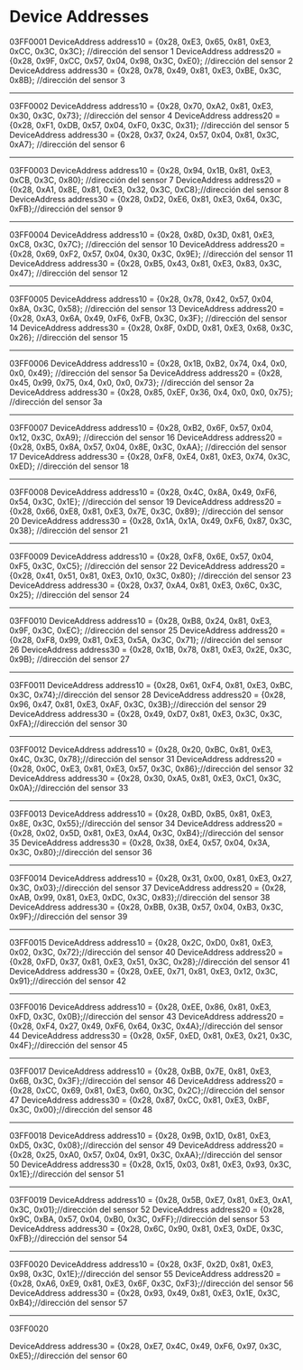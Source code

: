 # Device Addresses

03FF0001 
DeviceAddress address10 = {0x28, 0xE3, 0x65, 0x81, 0xE3, 0xCC, 0x3C, 0x3C}; //dirección del sensor 1
DeviceAddress address20 = {0x28, 0x9F, 0xCC, 0x57, 0x04, 0x98, 0x3C, 0xE0}; //dirección del sensor 2
DeviceAddress address30 = {0x28, 0x78, 0x49, 0x81, 0xE3, 0xBE, 0x3C, 0x8B}; //dirección del sensor 3

-------

03FF0002 
DeviceAddress address10 = {0x28, 0x70, 0xA2, 0x81, 0xE3, 0x30, 0x3C, 0x73}; //dirección del sensor 4
DeviceAddress address20 = {0x28, 0xF1, 0xDB, 0x57, 0x04, 0xF0, 0x3C, 0x31}; //dirección del sensor 5
DeviceAddress address30 = {0x28, 0x37, 0x24, 0x57, 0x04, 0x81, 0x3C, 0xA7}; //dirección del sensor 6

------

03FF0003
DeviceAddress address10 = {0x28, 0x94, 0x1B, 0x81, 0xE3, 0xCB, 0x3C, 0x80}; //dirección del sensor 7
DeviceAddress address20 = {0x28, 0xA1, 0x8E, 0x81, 0xE3, 0x32, 0x3C, 0xC8};//dirección del sensor 8
DeviceAddress address30 = {0x28, 0xD2, 0xE6, 0x81, 0xE3, 0x64, 0x3C, 0xFB};//dirección del sensor 9

-----

03FF0004 
DeviceAddress address10 = {0x28, 0x8D, 0x3D, 0x81, 0xE3, 0xC8, 0x3C, 0x7C}; //dirección del sensor 10
DeviceAddress address20 = {0x28, 0x69, 0xF2, 0x57, 0x04, 0x30, 0x3C, 0x9E}; //dirección del sensor 11
DeviceAddress address30 = {0x28, 0xB5, 0x43, 0x81, 0xE3, 0x83, 0x3C, 0x47}; //dirección del sensor 12

-----

03FF0005 
DeviceAddress address10 = {0x28, 0x78, 0x42, 0x57, 0x04, 0x8A, 0x3C, 0x58}; //dirección del sensor 13
DeviceAddress address20 = {0x28, 0xA3, 0x6A, 0x49, 0xF6, 0xFB, 0x3C, 0x3F}; //dirección del sensor 14
DeviceAddress address30 = {0x28, 0x8F, 0xDD, 0x81, 0xE3, 0x68, 0x3C, 0x26}; //dirección del sensor 15

-----

03FF0006 
DeviceAddress address10 = {0x28, 0x1B, 0xB2, 0x74, 0x4, 0x0, 0x0, 0x49}; //dirección del sensor 5a
DeviceAddress address20 = {0x28, 0x45, 0x99, 0x75, 0x4, 0x0, 0x0, 0x73}; //dirección del sensor 2a
DeviceAddress address30 = {0x28, 0x85, 0xEF, 0x36, 0x4, 0x0, 0x0, 0x75}; //dirección del sensor 3a

-----

03FF0007 
DeviceAddress address10 = {0x28, 0xB2, 0x6F, 0x57, 0x04, 0x12, 0x3C, 0xA9}; //dirección del sensor 16
DeviceAddress address20 = {0x28, 0xB5, 0x8A, 0x57, 0x04, 0x8E, 0x3C, 0xAA}; //dirección del sensor 17
DeviceAddress address30 = {0x28, 0xF8, 0xE4, 0x81, 0xE3, 0x74, 0x3C, 0xED}; //dirección del sensor 18

-----

03FF0008 
DeviceAddress address10 = {0x28, 0x4C, 0x8A, 0x49, 0xF6, 0x54, 0x3C, 0x1E}; //dirección del sensor 19
DeviceAddress address20 = {0x28, 0x66, 0xE8, 0x81, 0xE3, 0x7E, 0x3C, 0x89}; //dirección del sensor 20
DeviceAddress address30 = {0x28, 0x1A, 0x1A, 0x49, 0xF6, 0x87, 0x3C, 0x38}; //dirección del sensor 21

-----

03FF0009
DeviceAddress address10 = {0x28, 0xF8, 0x6E, 0x57, 0x04, 0xF5, 0x3C, 0xC5}; //dirección del sensor 22
DeviceAddress address20 = {0x28, 0x41, 0x51, 0x81, 0xE3, 0x10, 0x3C, 0x80}; //dirección del sensor 23
DeviceAddress address30 = {0x28, 0x37, 0xA4, 0x81, 0xE3, 0x6C, 0x3C, 0x25}; //dirección del sensor 24

-----

03FF0010 
DeviceAddress address10 = {0x28, 0xB8, 0x24, 0x81, 0xE3, 0x9F, 0x3C, 0xEC}; //dirección del sensor 25
DeviceAddress address20 = {0x28, 0xF8, 0x99, 0x81, 0xE3, 0x5A, 0x3C, 0x71}; //dirección del sensor 26
DeviceAddress address30 = {0x28, 0x1B, 0x78, 0x81, 0xE3, 0x2E, 0x3C, 0x9B}; //dirección del sensor 27

-----

03FF0011 
DeviceAddress address10 = {0x28, 0x61, 0xF4, 0x81, 0xE3, 0xBC, 0x3C, 0x74};//dirección del sensor 28
DeviceAddress address20 = {0x28, 0x96, 0x47, 0x81, 0xE3, 0xAF, 0x3C, 0x3B};//dirección del sensor 29
DeviceAddress address30 = {0x28, 0x49, 0xD7, 0x81, 0xE3, 0x3C, 0x3C, 0xFA};//dirección del sensor 30

-----

03FF0012 
DeviceAddress address10 = {0x28, 0x20, 0xBC, 0x81, 0xE3, 0x4C, 0x3C, 0x78};//dirección del sensor 31
DeviceAddress address20 = {0x28, 0x0C, 0xE3, 0x81, 0xE3, 0x57, 0x3C, 0x86};//dirección del sensor 32
DeviceAddress address30 = {0x28, 0x30, 0xA5, 0x81, 0xE3, 0xC1, 0x3C, 0x0A};//dirección del sensor 33

-----

03FF0013 
DeviceAddress address10 = {0x28, 0xBD, 0xB5, 0x81, 0xE3, 0x8E, 0x3C, 0x55};//dirección del sensor 34
DeviceAddress address20 = {0x28, 0x02, 0x5D, 0x81, 0xE3, 0xA4, 0x3C, 0xB4};//dirección del sensor 35
DeviceAddress address30 = {0x28, 0x38, 0xE4, 0x57, 0x04, 0x3A, 0x3C, 0x80};//dirección del sensor 36

-----

03FF0014 
DeviceAddress address10 = {0x28, 0x31, 0x00, 0x81, 0xE3, 0x27, 0x3C, 0x03};//dirección del sensor 37
DeviceAddress address20 = {0x28, 0xAB, 0x99, 0x81, 0xE3, 0xDC, 0x3C, 0x83};//dirección del sensor 38
DeviceAddress address30 = {0x28, 0xBB, 0x3B, 0x57, 0x04, 0xB3, 0x3C, 0x9F};//dirección del sensor 39

-----

03FF0015 
DeviceAddress address10 = {0x28, 0x2C, 0xD0, 0x81, 0xE3, 0x02, 0x3C, 0x72};//dirección del sensor 40
DeviceAddress address20 = {0x28, 0xFD, 0x37, 0x81, 0xE3, 0x51, 0x3C, 0x28};//dirección del sensor 41
DeviceAddress address30 = {0x28, 0xEE, 0x71, 0x81, 0xE3, 0x12, 0x3C, 0x91};//dirección del sensor 42

-----

03FF0016 
DeviceAddress address10 = {0x28, 0xEE, 0x86, 0x81, 0xE3, 0xFD, 0x3C, 0x0B};//dirección del sensor 43
DeviceAddress address20 = {0x28, 0xF4, 0x27, 0x49, 0xF6, 0x64, 0x3C, 0x4A};//dirección del sensor 44
DeviceAddress address30 = {0x28, 0x5F, 0xED, 0x81, 0xE3, 0x21, 0x3C, 0x4F};//dirección del sensor 45

-----

03FF0017 
DeviceAddress address10 = {0x28, 0xBB, 0x7E, 0x81, 0xE3, 0x6B, 0x3C, 0x3F};//dirección del sensor 46
DeviceAddress address20 = {0x28, 0xCC, 0x69, 0x81, 0xE3, 0x60, 0x3C, 0x2C};//dirección del sensor 47
DeviceAddress address30 = {0x28, 0x87, 0xCC, 0x81, 0xE3, 0xBF, 0x3C, 0x00};//dirección del sensor 48

-----

03FF0018 
DeviceAddress address10 = {0x28, 0x9B, 0x1D, 0x81, 0xE3, 0xD5, 0x3C, 0x08};//dirección del sensor 49
DeviceAddress address20 = {0x28, 0x25, 0xA0, 0x57, 0x04, 0x91, 0x3C, 0xAA};//dirección del sensor 50
DeviceAddress address30 = {0x28, 0x15, 0x03, 0x81, 0xE3, 0x93, 0x3C, 0x1E};//dirección del sensor 51

-----

03FF0019 
DeviceAddress address10 = {0x28, 0x5B, 0xE7, 0x81, 0xE3, 0xA1, 0x3C, 0x01};//dirección del sensor 52
DeviceAddress address20 = {0x28, 0x9C, 0xBA, 0x57, 0x04, 0xB0, 0x3C, 0xFF};//dirección del sensor 53
DeviceAddress address30 = {0x28, 0x6C, 0x90, 0x81, 0xE3, 0xDE, 0x3C, 0xFB};//dirección del sensor 54

-----

03FF0020 
DeviceAddress address10 = {0x28, 0x3F, 0x2D, 0x81, 0xE3, 0x98, 0x3C, 0x1E};//dirección del sensor 55
DeviceAddress address20 = {0x28, 0xA6, 0xE9, 0x81, 0xE3, 0x6F, 0x3C, 0xF3};//dirección del sensor 56
DeviceAddress address30 = {0x28, 0x93, 0x49, 0x81, 0xE3, 0x1E, 0x3C, 0xB4};//dirección del sensor 57

-----

03FF0020 

DeviceAddress address30 = {0x28, 0xE7, 0x4C, 0x49, 0xF6, 0x97, 0x3C, 0xE5};//dirección del sensor 60


